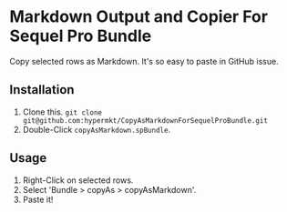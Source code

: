 # Markdown Output and Copier For Sequel Pro Bundle

Copy selected rows as Markdown. It's so easy to paste in GitHub issue.

## Installation
1. Clone this. `git clone git@github.com:hypermkt/CopyAsMarkdownForSequelProBundle.git`
1. Double-Click `copyAsMarkdown.spBundle`.

## Usage
1. Right-Click on selected rows.
1. Select 'Bundle > copyAs > copyAsMarkdown'.
1. Paste it!
